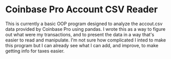 # Coinbase Pro Account CSV Reader
 This is currently a basic OOP program designed to analyze the accout.csv data provided by Coinbase Pro using pandas. I wrote this as a way to figure out what were my transactions, and to present the data in a way that's easier to read and manipulate. I'm not sure how complicated I inted to make this program but I can already see what I can add, and improve, to make getting info for taxes easier.
